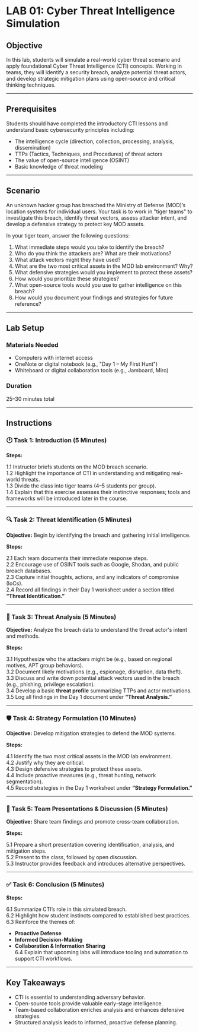 # LAB 01: Cyber Threat Intelligence Simulation

## Objective

In this lab, students will simulate a real-world cyber threat scenario and apply foundational Cyber Threat Intelligence (CTI) concepts. Working in teams, they will identify a security breach, analyze potential threat actors, and develop strategic mitigation plans using open-source and critical thinking techniques.

---

## Prerequisites

Students should have completed the introductory CTI lessons and understand basic cybersecurity principles including:

- The intelligence cycle (direction, collection, processing, analysis, dissemination)
- TTPs (Tactics, Techniques, and Procedures) of threat actors
- The value of open-source intelligence (OSINT)
- Basic knowledge of threat modeling

---

## Scenario

An unknown hacker group has breached the Ministry of Defense (MOD)’s location systems for individual users. Your task is to work in "tiger teams" to investigate this breach, identify threat vectors, assess attacker intent, and develop a defensive strategy to protect key MOD assets.

In your tiger team, answer the following questions:
1. What immediate steps would you take to identify the breach?
2. Who do you think the attackers are? What are their motivations?
3. What attack vectors might they have used?
4. What are the two most critical assets in the MOD lab environment? Why?
5. What defensive strategies would you implement to protect these assets?
6. How would you prioritize these strategies?
7. What open-source tools would you use to gather intelligence on this breach?
8. How would you document your findings and strategies for future reference?

---

## Lab Setup

### Materials Needed

- Computers with internet access
- OneNote or digital notebook (e.g., "Day 1 – My First Hunt")
- Whiteboard or digital collaboration tools (e.g., Jamboard, Miro)

### Duration

25–30 minutes total

---

## Instructions

### 🕐 Task 1: Introduction (5 Minutes)

**Steps:**

1.1 Instructor briefs students on the MOD breach scenario.  
1.2 Highlight the importance of CTI in understanding and mitigating real-world threats.  
1.3 Divide the class into tiger teams (4–5 students per group).  
1.4 Explain that this exercise assesses their instinctive responses; tools and frameworks will be introduced later in the course.  

---

### 🔍 Task 2: Threat Identification (5 Minutes)

**Objective:** Begin by identifying the breach and gathering initial intelligence.

**Steps:**

2.1 Each team documents their immediate response steps.  
2.2 Encourage use of OSINT tools such as Google, Shodan, and public breach databases.  
2.3 Capture initial thoughts, actions, and any indicators of compromise (IoCs).  
2.4 Record all findings in their Day 1 worksheet under a section titled **“Threat Identification.”**

---

### 🧠 Task 3: Threat Analysis (5 Minutes)

**Objective:** Analyze the breach data to understand the threat actor's intent and methods.

**Steps:**

3.1 Hypothesize who the attackers might be (e.g., based on regional motives, APT group behaviors).  
3.2 Document likely motivations (e.g., espionage, disruption, data theft).  
3.3 Discuss and write down potential attack vectors used in the breach (e.g., phishing, privilege escalation).  
3.4 Develop a basic **threat profile** summarizing TTPs and actor motivations.  
3.5 Log all findings in the Day 1 document under **“Threat Analysis.”**

---

### 🛡️ Task 4: Strategy Formulation (10 Minutes)

**Objective:** Develop mitigation strategies to defend the MOD systems.

**Steps:**

4.1 Identify the two most critical assets in the MOD lab environment.  
4.2 Justify why they are critical.  
4.3 Design defensive strategies to protect these assets.  
4.4 Include proactive measures (e.g., threat hunting, network segmentation).  
4.5 Record strategies in the Day 1 worksheet under **“Strategy Formulation.”**

---

### 📣 Task 5: Team Presentations & Discussion (5 Minutes)

**Objective:** Share team findings and promote cross-team collaboration.

**Steps:**

5.1 Prepare a short presentation covering identification, analysis, and mitigation steps.  
5.2 Present to the class, followed by open discussion.  
5.3 Instructor provides feedback and introduces alternative perspectives.  

---

### ✅ Task 6: Conclusion (5 Minutes)

**Steps:**

6.1 Summarize CTI’s role in this simulated breach.  
6.2 Highlight how student instincts compared to established best practices.  
6.3 Reinforce the themes of:
  - **Proactive Defense**
  - **Informed Decision-Making**
  - **Collaboration & Information Sharing**  
6.4 Explain that upcoming labs will introduce tooling and automation to support CTI workflows.

---

## Key Takeaways

- CTI is essential to understanding adversary behavior.
- Open-source tools provide valuable early-stage intelligence.
- Team-based collaboration enriches analysis and enhances defensive strategies.
- Structured analysis leads to informed, proactive defense planning.
